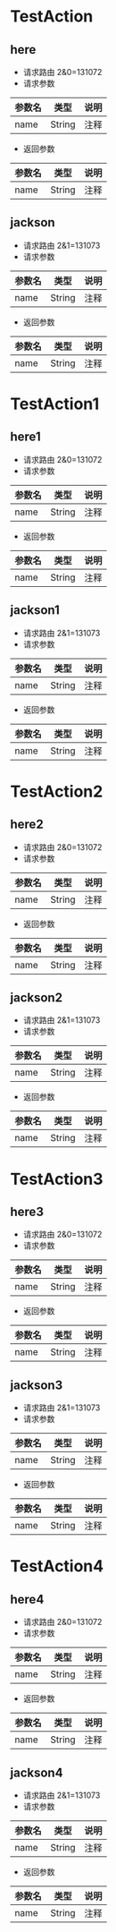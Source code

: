 # TestAction
## here
- 请求路由 2&0=131072
- 请求参数

|参数名|类型|说明|
|---|---|---|
|name|String| 注释 |

- 返回参数

|参数名|类型|说明|
|---|---|---|
|name|String| 注释 |

## jackson
- 请求路由 2&1=131073
- 请求参数

|参数名|类型|说明|
|---|---|---|
|name|String| 注释 |

- 返回参数

|参数名|类型|说明|
|---|---|---|
|name|String| 注释 |

# TestAction1
## here1
- 请求路由 2&0=131072
- 请求参数

|参数名|类型|说明|
|---|---|---|
|name|String| 注释 |

- 返回参数

|参数名|类型|说明|
|---|---|---|
|name|String| 注释 |

## jackson1
- 请求路由 2&1=131073
- 请求参数

|参数名|类型|说明|
|---|---|---|
|name|String| 注释 |

- 返回参数

|参数名|类型|说明|
|---|---|---|
|name|String| 注释 |


# TestAction2
## here2
- 请求路由 2&0=131072
- 请求参数

|参数名|类型|说明|
|---|---|---|
|name|String| 注释 |

- 返回参数

|参数名|类型|说明|
|---|---|---|
|name|String| 注释 |

## jackson2
- 请求路由 2&1=131073
- 请求参数

|参数名|类型|说明|
|---|---|---|
|name|String| 注释 |

- 返回参数

|参数名|类型|说明|
|---|---|---|
|name|String| 注释 |


# TestAction3
## here3
- 请求路由 2&0=131072
- 请求参数

|参数名|类型|说明|
|---|---|---|
|name|String| 注释 |

- 返回参数

|参数名|类型|说明|
|---|---|---|
|name|String| 注释 |

## jackson3
- 请求路由 2&1=131073
- 请求参数

|参数名|类型|说明|
|---|---|---|
|name|String| 注释 |

- 返回参数

|参数名|类型|说明|
|---|---|---|
|name|String| 注释 |


# TestAction4
## here4
- 请求路由 2&0=131072
- 请求参数

|参数名|类型|说明|
|---|---|---|
|name|String| 注释 |

- 返回参数

|参数名|类型|说明|
|---|---|---|
|name|String| 注释 |

## jackson4
- 请求路由 2&1=131073
- 请求参数

|参数名|类型|说明|
|---|---|---|
|name|String| 注释 |

- 返回参数

|参数名|类型|说明|
|---|---|---|
|name|String| 注释 |



